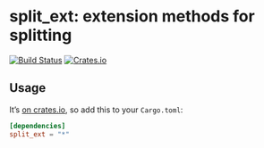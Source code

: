 # split_ext: extension methods for splitting

[![Build Status](https://travis-ci.org/tov/split_ext_rs.svg?branch=master)](https://travis-ci.org/tov/split_ext_rs)
[![Crates.io](https://img.shields.io/crates/v/split_ext.svg?maxAge=2592000)](https://crates.io/crates/split_ext)

## Usage

It’s [on crates.io](https://crates.io/crates/split_ext), so add
this to your `Cargo.toml`:

```toml
[dependencies]
split_ext = "*"
```

